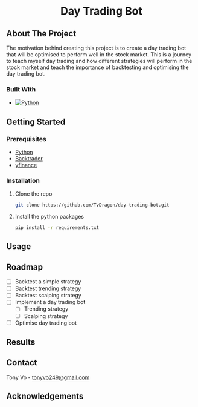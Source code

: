 <h1 align="center">Day Trading Bot</h1>

## About The Project

The motivation behind creating this project is to create a day trading bot that will be optimised to perform well in the stock market. This is a journey to teach myself day trading and how different strategies will perform in the stock market and teach the importance of backtesting and optimising the day trading bot.

### Built With

* [![Python][Python]][Python-url]

## Getting Started

### Prerequisites

* [Python](https://www.python.org/downloads/)
* [Backtrader](https://www.backtrader.com/)
* [yfinance](https://pypi.org/project/yfinance/)

### Installation

1. Clone the repo
	```sh
	git clone https://github.com/TvDragon/day-trading-bot.git	
	```
2. Install the python packages
	```sh
	pip install -r requirements.txt
	```

## Usage



## Roadmap

- [ ] Backtest a simple strategy
- [ ] Backtest trending strategy
- [ ] Backtest scalping strategy
- [ ] Implement a day trading bot
	- [ ] Trending strategy
	- [ ] Scalping strategy
- [ ] Optimise day trading bot

## Results



## Contact

Tony Vo - tonyvo249@gmail.com

## Acknowledgements


[Python]: https://img.shields.io/badge/Python-ECD53F?style=for-the-badge&logo=python&logoColor=3776AB
[Python-url]: https://www.python.org/downloads/

